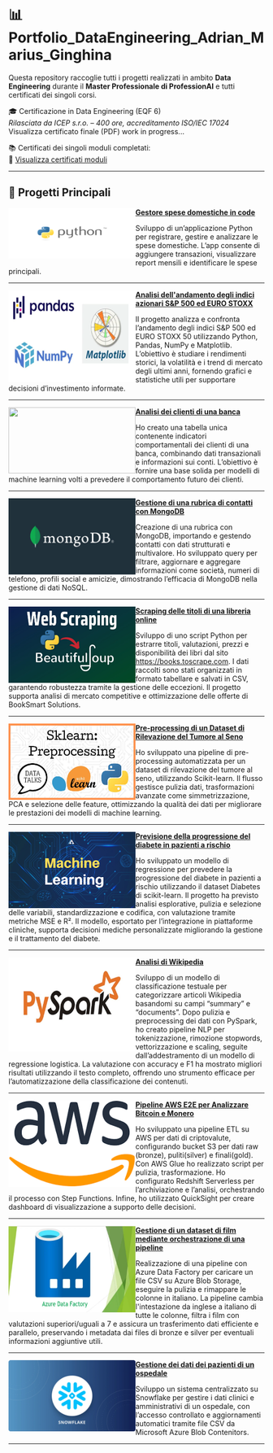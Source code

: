 # 📊 Portfolio_DataEngineering_Adrian_Marius_Ginghina

Questa repository raccoglie tutti i progetti realizzati in ambito **Data Engineering** durante il **Master Professionale di ProfessionAI** e tutti certificati dei singoli corsi.

🎓 Certificazione in Data Engineering (EQF 6)  
*Rilasciata da ICEP s.r.o. – 400 ore, accreditamento ISO/IEC 17024*  
Visualizza certificato finale (PDF) work in progress...


📚 Certificati dei singoli moduli completati:  
🔗 [Visualizza certificati moduli](https://github.com/IlD4Na/Master-EQF-6-Data-Engineering-Portfolio/tree/main/Certificazioni%20Data%20Engineering)

---

## 📂 Progetti Principali

<img align="left" width="250" height="100" src="https://github.com/IlD4Na/Master-EQF-6-Data-Engineering-Portfolio/blob/main/images/1.png?raw=true">  **[Gestore spese domestiche in code](https://github.com/IlD4Na/Python_project_gestore_spese)**

Sviluppo di un’applicazione Python per registrare, gestire e analizzare le spese domestiche.
L’app consente di aggiungere transazioni, visualizzare report mensili e identificare le spese principali.


---

<img align="left" width="250" height="180" src="https://github.com/IlD4Na/Master-EQF-6-Data-Engineering-Portfolio/blob/main/images/2.jpeg?raw=true">  **[Analisi dell'andamento degli indici azionari S&P 500 ed EURO STOXX](https://github.com/IlD4Na/Progetto-su-valutazione-indici-EURO50-e-SP500)**

Il progetto analizza e confronta l’andamento degli indici S&P 500 ed EURO STOXX 50 utilizzando Python, Pandas, NumPy e Matplotlib.
L’obiettivo è studiare i rendimenti storici, la volatilità e i trend di mercato degli ultimi anni, fornendo grafici e statistiche utili per supportare decisioni d’investimento informate.


---

<img align="left" width="250" height="130" src="https://github.com/IlD4Na/Master-EQF-6-Data-Engineering-Portfolio/blob/main/images/3.jpeg?raw=true">  **[Analisi dei clienti di una banca](https://github.com/IlD4Na/Progetto_SQL)**

Ho creato una tabella unica contenente indicatori comportamentali dei clienti di una banca, combinando dati transazionali e informazioni sui conti. L’obiettivo è fornire una base solida per modelli di machine learning volti a prevedere il comportamento futuro dei clienti.

---

<img align="left" width="250" height="150" src="https://github.com/IlD4Na/Master-EQF-6-Data-Engineering-Portfolio/blob/main/images/4.jpg?raw=true">  **[Gestione di una rubrica di contatti con MongoDB](https://github.com/IlD4Na/Progetto_NoSQL_MongoDB)**

Creazione di una rubrica con MongoDB, importando e gestendo contatti con dati strutturati e multivalore. Ho sviluppato query per filtrare, aggiornare e aggregare informazioni come società, numeri di telefono, profili social e amicizie, dimostrando l’efficacia di MongoDB nella gestione di dati NoSQL.

---

<img align="left" width="250" height="150" src="https://github.com/IlD4Na/Master-EQF-6-Data-Engineering-Portfolio/blob/main/images/5.jpg?raw=true">  **[Scraping delle titoli di una libreria online](https://github.com/IlD4Na/Progetto_scraping_libreria)**

Sviluppo di uno script Python per estrarre titoli, valutazioni, prezzi e disponibilità dei libri dal sito https://books.toscrape.com. I dati raccolti sono stati organizzati in formato tabellare e salvati in CSV, garantendo robustezza tramite la gestione delle eccezioni. Il progetto supporta analisi di mercato competitive e ottimizzazione delle offerte di BookSmart Solutions.

---

<img align="left" width="250" height="150" src="https://github.com/IlD4Na/Master-EQF-6-Data-Engineering-Portfolio/blob/main/images/6.jpg?raw=true">  **[Pre-processing di un Dataset di Rilevazione del Tumore al Seno](https://github.com/IlD4Na/Progetto_preprocessing)**

Ho sviluppato una pipeline di pre-processing automatizzata per un dataset di rilevazione del tumore al seno, utilizzando Scikit-learn. Il flusso gestisce pulizia dati, trasformazioni avanzate come simmetrizzazione, PCA e selezione delle feature, ottimizzando la qualità dei dati per migliorare le prestazioni dei modelli di machine learning.

---

<img align="left" width="250" height="150" src="https://github.com/IlD4Na/Master-EQF-6-Data-Engineering-Portfolio/blob/main/images/7.jpeg?raw=true"> **[Previsione della progressione del diabete in pazienti a rischio](https://github.com/IlD4Na/Progetto_machine_learning)**

Ho sviluppato un modello di regressione per prevedere la progressione del diabete in pazienti a rischio utilizzando il dataset Diabetes di scikit-learn. Il progetto ha previsto analisi esplorative, pulizia e selezione delle variabili, standardizzazione e codifica, con valutazione tramite metriche MSE e R². Il modello, esportato per l’integrazione in piattaforme cliniche, supporta decisioni mediche personalizzate migliorando la gestione e il trattamento del diabete.

---

<img align="left" width="250" height="185" src="https://github.com/IlD4Na/Master-EQF-6-Data-Engineering-Portfolio/blob/main/images/8.jpg?raw=true"> **[Analisi di Wikipedia](https://github.com/IlD4Na/Progetto_Big_Data_Spark_Databricks)**

Sviluppo di un modello di classificazione testuale per categorizzare articoli Wikipedia basandomi su campi “summary” e “documents”. Dopo pulizia e preprocessing dei dati con PySpark, ho creato pipeline NLP per tokenizzazione, rimozione stopwords, vettorizzazione e scaling, seguite dall’addestramento di un modello di regressione logistica. La valutazione con accuracy e F1 ha mostrato migliori risultati utilizzando il testo completo, offrendo uno strumento efficace per l’automatizzazione della classificazione dei contenuti.

---

<img align="left" width="250" height="170" src="https://github.com/IlD4Na/Master-EQF-6-Data-Engineering-Portfolio/blob/main/images/9.png?raw=true"> **[Pipeline AWS E2E per Analizzare Bitcoin e Monero](https://github.com/IlD4Na/AWS_Professionai_E2E_Project)**

Ho sviluppato una pipeline ETL su AWS per dati di criptovalute, configurando bucket S3 per dati raw (bronze), puliti(silver) e finali(gold). Con AWS Glue ho realizzato script per pulizia, trasformazione. Ho configurato Redshift Serverless per l’archiviazione e l’analisi, orchestrando il processo con Step Functions. Infine, ho utilizzato QuickSight per creare dashboard di visualizzazione a supporto delle decisioni.

---

<img align="left" width="250" height="170" src="https://github.com/IlD4Na/Master-EQF-6-Data-Engineering-Portfolio/blob/main/images/10.webp?raw=true"> **[Gestione di un dataset di film mediante orchestrazione di una pipeline](https://github.com/IlD4Na/Azure_project_pipeline)**

Realizzazione di una pipeline con Azure Data Factory per caricare un file CSV su Azure Blob Storage, eseguire la pulizia e rimappare le colonne in italiano. La pipeline cambia l'intestazione da inglese a italiano di tutte le colonne, filtra i film con valutazioni superiori/uguali a 7 e assicura un trasferimento dati efficiente e parallelo, preservando i metadata dai files di bronze e silver per eventuali informazioni aggiuntive utili.

---

<img align="left" width="250" height="140" src="https://github.com/IlD4Na/Master-EQF-6-Data-Engineering-Portfolio/blob/main/images/11.png?raw=true"> **[Gestione dei dati dei pazienti di un ospedale](https://github.com/IlD4Na/snowflake_project)**

Sviluppo un sistema centralizzato su Snowflake per gestire i dati clinici e amministrativi di un ospedale, con l’accesso controllato e aggiornamenti automatici tramite file CSV da Microsoft Azure Blob Contenitors.

---

